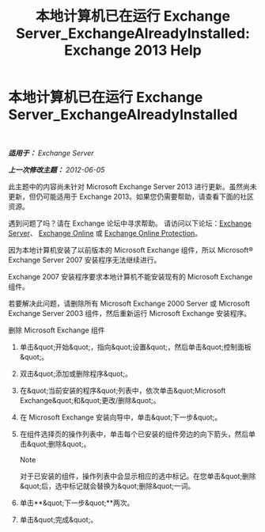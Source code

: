 ﻿---
title: '本地计算机已在运行 Exchange Server_ExchangeAlreadyInstalled: Exchange 2013 Help'
TOCTitle: 本地计算机已在运行 Exchange Server_ExchangeAlreadyInstalled
ms:assetid: 3f168b5d-9910-418f-86fb-e99d852dcb5e
ms:mtpsurl: https://technet.microsoft.com/zh-cn/library/ms.exch.setupreadiness.exchangealreadyinstalled(v=EXCHG.150)
ms:contentKeyID: 50490367
ms.date: 05/21/2018
mtps_version: v=EXCHG.150
ms.translationtype: MT
---

# 本地计算机已在运行 Exchange Server\_ExchangeAlreadyInstalled

 

_**适用于：** Exchange Server_

_**上一次修改主题：** 2012-06-05_

此主题中的内容尚未针对 Microsoft Exchange Server 2013 进行更新。虽然尚未更新，但仍可能适用于 Exchange 2013。如果您仍需要帮助，请查看下面的社区资源。

遇到问题了吗？请在 Exchange 论坛中寻求帮助。 请访问以下论坛：[Exchange Server](https://go.microsoft.com/fwlink/p/?linkid=60612)、 [Exchange Online](https://go.microsoft.com/fwlink/p/?linkid=267542) 或 [Exchange Online Protection](https://go.microsoft.com/fwlink/p/?linkid=285351)。

因为本地计算机安装了以前版本的 Microsoft Exchange 组件，所以 Microsoft® Exchange Server 2007 安装程序无法继续进行。

Exchange 2007 安装程序要求本地计算机不能安装现有的 Microsoft Exchange 组件。

若要解决此问题，请删除所有 Microsoft Exchange 2000 Server 或 Microsoft Exchange Server 2003 组件，然后重新运行 Microsoft Exchange 安装程序。

删除 Microsoft Exchange 组件

1.  单击\&quot;开始\&quot;，指向\&quot;设置\&quot;，然后单击\&quot;控制面板\&quot;。

2.  双击\&quot;添加或删除程序\&quot;。

3.  在\&quot;当前安装的程序\&quot;列表中，依次单击\&quot;Microsoft Exchange\&quot;和\&quot;更改/删除\&quot;。

4.  在 Microsoft Exchange 安装向导中，单击\&quot;下一步\&quot;。

5.  在组件选择页的操作列表中，单击每个已安装的组件旁边的向下箭头，然后单击\&quot;删除\&quot;。
    
    > [!NOTE]
    > 对于已安装的组件，操作列表中会显示相应的选中标记。在您单击&amp;quot;删除&amp;quot;后，选中标记就会替换为&amp;quot;删除&amp;quot;一词。


6.  单击**\&quot;下一步\&quot;**两次。

7.  单击\&quot;完成\&quot;。

